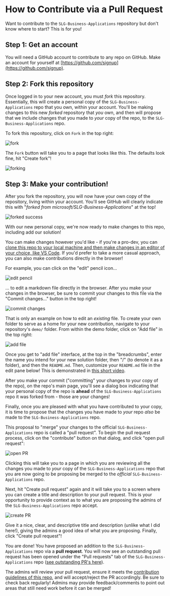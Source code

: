 # How to Contribute via a Pull Request
Want to contribute to the `SLG-Business-Applications` repository but don't know where to start? This is for you!

## Step 1: Get an account
You will need a GitHub account to contribute to any repo on GitHub. Make an account for yourself at [https://github.com/signup](https://github.com/signup).

## Step 2: Fork this repository
Once logged in to your new account, you must *fork* this repository. Essentially, this will create a personal copy of the `SLG-Business-Applications` repo that you own, within your account. You'll be making changes to this new *forked* repository that *you* own, and then will propose that we include changes that you made to *your* copy of the repo, to the `SLG-Business-Applications` repo.

To fork this repository, click on `Fork` in the top right:

![fork](https://i.imgur.com/r0P3t0J.png)

The `Fork` button will take you to a page that looks like this. The defaults look fine, hit "Create fork"!

![forking](https://i.imgur.com/tD7rAnc.png)

## Step 3: Make your contribution!
After you fork the repository, you will now have your own copy of the repository, living within your account. You'll see GitHub will clearly indicate this with "*forked from microsoft/SLG-Business-Applications*" at the top!

![forked success](https://i.imgur.com/U2vk5BC.png)

With our new personal copy, we're now ready to make changes to this repo, including add our solution! 

You can make changes however you'd like - if you're a pro-dev, you can [clone this repo to your local machine and then make changes in an editor of your choice, like VS Code](https://www.earthdatascience.org/workshops/intro-version-control-git/basic-git-commands/). If you'd prefer to take a more casual approach, you can also make contributions directly in the browser!

For example, you can click on the "edit" pencil icon...

![edit pencil](https://i.imgur.com/zxMvavB.png)

... to edit a markdown file directly in the browser. After you make your changes in the browser, be sure to commit your changes to this file via the "Commit changes..." button in the top right!

![commit changes](https://i.imgur.com/LDofMxs.png)

That is only an example on how to edit an *existing* file. To create your own folder to serve as a home for your new contribution, navigate to your repository's `demo/` folder. From within the demo folder, click on "Add file" in the top right:

![add file](https://i.imgur.com/akwiH3j.png)

Once you get to "add file" interface, at the top in the "breadcrumbs", enter the name you intend for your new solution folder, then "/" (to denote it as a folder), and then the `README.md`. Then, customize your `README.md` file in the edit pane below! This is demonstrated in [this short video](https://youtu.be/E9WjFlvhdIw).

After you make your commit ("committing" your changes to your copy of the repo), on the repo's main page, you'll see a dialog box indicating that your personal copy of the repo is **ahead** of the `SLG-Business-Applications` repo it was forked from - those are your changes!

Finally, once you are pleased with what you have contributed to your copy, it is time to propose that the changes you have made to *your* repo *also* be made to the `SLG-Business-Applications` repo.

This proposal to "merge" your changes to the official `SLG-Business-Applications` repo is called a "pull request". To begin the pull request process, click on the "contribute" button on that dialog, and click "open pull request":

![open PR](https://i.imgur.com/sJM4HFp.png)

Clicking this will take you to a page in which you are reviewing all the changes you made to *your* copy of the `SLG-Business-Applications` repo that you are now going to be proposing be merged to the *official* `SLG-Business-Applications` repo. 

Next, hit "Create pull request" again and it will take you to a screen where you can create a title and description to your pull request. This is your opportunity to provide context as to what you are proposing the admins of the `SLG-Business-Applications` repo accept. 

![create PR](https://i.imgur.com/A4tJeea.png)

Give it a nice, clear, and descriptive title and description (unlike what I did here!), giving the admins a good idea of what you are proposing. Finally, click "Create pull request"!

You are done! You have proposed an addition to the `SLG-Business-Applications` repo via a **pull request**. You will now see an outstanding pull request has been opened under the "Pull requests" tab of the `SLG-Business-Applications` repo ([see outstanding PR's here](https://github.com/microsoft/SLG-Business-Applications/pulls)).

The admins will review your pull request, ensure it meets the [contribution guidelines of this repo](./readme.md), and will accept/reject the PR accordingly. Be sure to check back regularly! Admins may provide feedback/comments to point out areas that still need work before it can be merged!